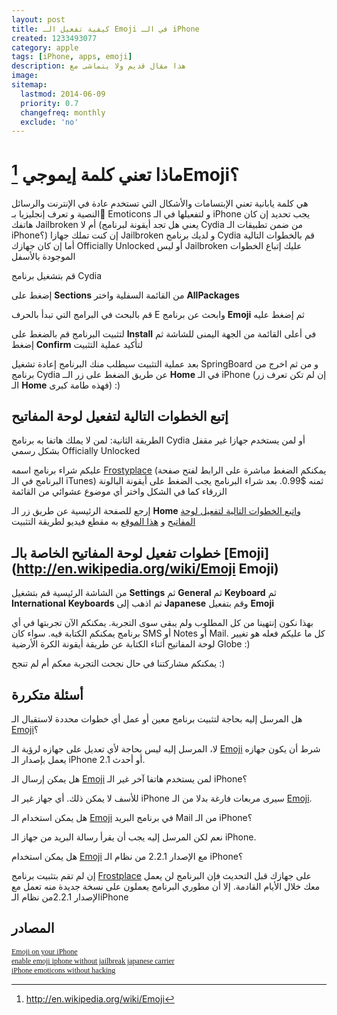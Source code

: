 ```yaml
---
layout: post
title: كيفية تفعيل الـ Emoji في الـ iPhone
created: 1233493077
category: apple
tags: [iPhone, apps, emoji]
description: هذا مقال قديم ولا يتماشى مع
image: 
sitemap:
  lastmod: 2014-06-09
  priority: 0.7
  changefreq: monthly
  exclude: 'no'
---
```


# ماذا تعني كلمة إيموجي [^1]Emoji؟
<p class="rtl">هي كلمة يابانية تعني الإبتسامات والأشكال التي تستخدم عادة في الإنترنت والرسائل النصية و تعرف إنجليزيا بـ ِEmoticons و لتفعيلها في الـ iPhone يجب تحديد إن كان هاتفك Jailbroken أم لا (يعني هل تجد أيقونة لبرنامج Cydia من ضمن تطبيقات الـ iPhone؟) إن كنت تملك جهازا Jailbroken و لديك برنامج Cydia قم بالخطوات التالية أما إن كان جهازك  Officially Unlocked أو ليس Jailbroken عليك إتباع الخطوات الموجودة بالأسفل</p>

<p style="rtl">قم بتشغيل برنامج Cydia</p>
<p style="rtl">إضغط على <b>Sections</b> من القائمة السفلية واختر <b>All</b><b>Packages</b></p>
<p style="rtl">قم بالبحث في البرامج التي تبدأ بالحرف E وابحث عن برنامج <b>Emoji</b> ثم إضغط عليه</p>
<p style="rtl">لتثبيت البرنامج قم بالضغط على <b>Install</b> في أعلى القائمة من الجهة اليمنى للشاشة ثم إضغط <b>Confirm</b> لتأكيد عملية التثبيت</p>
<p style="rtl">بعد عملية التثبيت سيطلب منك البرنامج إعادة تشغيل SpringBoard و من ثم اخرج من برنامج Cydia عن طريق الضغط على زر الــ <b>Home</b> في الـ iPhone (إن لم تكن تعرف زر الـ <b>Home</b> فهذه طامة كبرى) :)</p>

## إتبع الخطوات التالية لتفعيل لوحة المفاتيح

<p style="rtl">الطريقة الثانية: لمن لا يملك هاتفا به برنامج Cydia أو لمن يستخدم جهازا غير مقفل بشكل رسمي Officially Unlocked</p>
<p style="rtl">عليكم شراء برنامج اسمه <a href="http://itunes.apple.com/WebObjects/MZStore.woa/wa/viewSoftware?id=290116587">Frostyplace</a> (يمكنكم الضغط مباشرة على الرابط لفتح صفحة البرنامج في الـ iTunes) ثمنه $0.99. بعد شراء البرنامج يجب الضغط على أيقونة البالونة الزرقاء كما في الشكل واختر أي موضوع عشوائي من القائمة</p>

<p style="rtl">إرجع للصفحة الرئيسية عن طريق زر الـ <b>Home</b> و<a href="#keyboard">اتبع الخطوات التالية لتفعيل لوحة المفاتيح</a> و <a href="http://tastyblogsnack.com/2009/01/23/iphone-emoticons-without-hacking/">هذا الموقع</a> به مقطع فيديو لطريقة التثبيت</p>


## خطوات تفعيل لوحة المفاتيح الخاصة بالـ [Emoji](http://en.wikipedia.org/wiki/Emoji Emoji)
<p>من الشاشة الرئيسية قم بتشغيل <b>Settings</b> ثم <b>General</b> ثم <b>Keyboard</b> ثم <b>International</b> <b>Keyboards</b> ثم اذهب إلى <b>Japanese</b> وقم بتفعيل <b>Emoji</b></p>

<p style="rtl">بهذا نكون إنتهينا من كل المطلوب ولم يبقى سوى التجربة. يمكنكم الآن تجربتها في أي برنامج يمكنكم الكتابة فيه. سواء كان SMS أو Notes أو Mail. كل ما عليكم فعله هو تغيير لوحة المفاتيح أثناء الكتابة عن طريقة أيقونة الكرة الأرضية Globe :)</p>

<p style="rtl">يمكنكم مشاركتنا في حال نجحت التجربة معكم أم لم تنجح :)</p>

## أسئلة متكررة
<p style="rtl">هل المرسل إليه بحاجة لتثبيت برنامج معين أو عمل أي خطوات محددة لاستقبال الـ <a href="http://en.wikipedia.org/wiki/Emoji">Emoji</a>؟</p>
<p style="rtl">لا، المرسل إليه ليس بحاجة لأي تعديل على جهازه لرؤية الـ <a href="http://en.wikipedia.org/wiki/Emoji">Emoji</a> شرط أن يكون جهازه يعمل بإصدار الـ iPhone 2.1 أو أحدث.</p>

<p style="rtl">هل يمكن إرسال الـ <a href="http://en.wikipedia.org/wiki/Emoji">Emoji</a> لمن يستخدم هاتفا آخر غير الـ iPhone؟</p>
<p style="rtl">للأسف لا يمكن ذلك. أي جهاز غير الـ iPhone سيرى مربعات فارغة بدلا من الـ <a href="http://en.wikipedia.org/wiki/Emoji">Emoji</a>.</p>

<p style="rtl">هل يمكن استخدام الـ <a href="http://en.wikipedia.org/wiki/Emoji">Emoji</a> في برنامج البريد Mail من الـ iPhone؟</p>
<p style="rtl">نعم لكن المرسل إليه يجب أن يقرأ رسالة البريد من جهاز الـ iPhone.</p>

<p style="rtl">هل يمكن استخدام <a href="http://en.wikipedia.org/wiki/Emoji">Emoji</a> مع الإصدار 2.2.1 من نظام الـ iPhone؟</p>
<p style="rtl">إن لم تقم بتثبيت برنامج <a href="http://itunes.apple.com/WebObjects/MZStore.woa/wa/viewSoftware?id=290116587">Frostplace</a> على جهازك قبل التحديث فإن البرنامج لن يعمل معك خلال الأيام القادمة. إلا أن مطوري البرنامج يعملون على نسخة جديدة منه تعمل مع الإصدار 2.2.1من نظام الـiPhone</p>

## المصادر
<p style="margin: 0.0px 0.0px 0.0px 0.0px; font: 12.0px Lucida Grande"><a href="http://www.tuaw.com/2009/01/26/emoji-on-your-iphone/">Emoji on your iPhone</a></p>
<p style="margin: 0.0px 0.0px 0.0px 0.0px; font: 12.0px Lucida Grande"><a href="http://forums.mactalk.com.au/20/66078-enable-emoji-iphone-without-jailbreak-japanese-carrier.html">enable emoji iphone without jailbreak japanese carrier</a></p>
<p style="margin: 0.0px 0.0px 0.0px 0.0px; font: 12.0px Lucida Grande"><a href="http://tastyblogsnack.com/2009/01/23/iphone-emoticons-without-hacking/">iPhone emoticons without hacking</a></p>

[^1]: http://en.wikipedia.org/wiki/Emoji